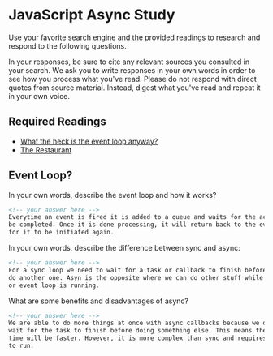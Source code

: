 # JavaScript Async Study

Use your favorite search engine and the provided readings to research and
respond to the following questions.

In your responses, be sure to cite any relevant sources you consulted in your
search. We ask you to write responses in your own words in order to see how you
process what you've read. Please do not respond with direct quotes from source
material. Instead, digest what you've read and repeat it in your own voice.

## Required Readings

-   [What the heck is the event loop anyway?](https://www.youtube.com/watch?v=8aGhZQkoFbQ)
-   [The Restaurant](https://www.codeschool.com/blog/2014/10/30/understanding-node-js/)

## Event Loop?

In your own words, describe the event loop and how it works?

```md
<!-- your answer here -->
Everytime an event is fired it is added to a queue and waits for the action to
be completed. Once it is done processing, it will return back to the event and wait
for it to be initiated again.
```

In your own words, describe the difference between sync and async:

```md
<!-- your answer here -->
For a sync loop we need to wait for a task or callback to finish before we can
do another one. Asyn is the opposite where we can do other stuff while the task
or event loop is running.
```

What are some benefits and disadvantages of async?

```md
<!-- your answer here -->
We are able to do more things at once with async callbacks because we do not need to
wait for the task to finish before doing something else. This means the processing
time will be faster. However, it is more complex than sync and requires more memory
to run.
```
